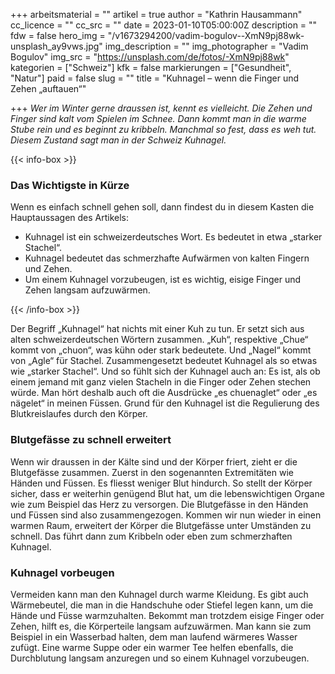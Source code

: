 +++
arbeitsmaterial = ""
artikel = true
author = "Kathrin Hausammann"
cc_licence = ""
cc_src = ""
date = 2023-01-10T05:00:00Z
description = ""
fdw = false
hero_img = "/v1673294200/vadim-bogulov--XmN9pj88wk-unsplash_ay9vws.jpg"
img_description = ""
img_photographer = "Vadim Bogulov"
img_src = "https://unsplash.com/de/fotos/-XmN9pj88wk"
kategorien = ["Schweiz"]
kfk = false
markierungen = ["Gesundheit", "Natur"]
paid = false
slug = ""
title = "Kuhnagel – wenn die Finger und Zehen „auftauen“"

+++
_Wer im Winter gerne draussen ist, kennt es vielleicht. Die Zehen und Finger sind kalt vom Spielen im Schnee. Dann kommt man in die warme Stube rein und es beginnt zu kribbeln. Manchmal so fest, dass es weh tut. Diesem Zustand sagt man in der Schweiz Kuhnagel._

{{< info-box >}} <h3>Das Wichtigste in Kürze</h3>

<p>Wenn es einfach schnell gehen soll, dann findest du in diesem Kasten die Hauptaussagen des Artikels:</p>

<ul>

<li>Kuhnagel ist ein schweizerdeutsches Wort. Es bedeutet in etwa „starker Stachel“.</li>

<li>Kuhnagel bedeutet das schmerzhafte Aufwärmen von kalten Fingern und Zehen.</li>

<li>Um einem Kuhnagel vorzubeugen, ist es wichtig, eisige Finger und Zehen langsam aufzuwärmen.</li>

</ul> {{< /info-box >}}

Der Begriff „Kuhnagel“ hat nichts mit einer Kuh zu tun. Er setzt sich aus alten schweizerdeutschen Wörtern zusammen. „Kuh“, respektive „Chue“ kommt von „chuon“, was kühn oder stark bedeutete. Und „Nagel“ kommt von „Agle“ für Stachel. Zusammengesetzt bedeutet Kuhnagel als so etwas wie „starker Stachel“. Und so fühlt sich der Kuhnagel auch an: Es ist, als ob einem jemand mit ganz vielen Stacheln in die Finger oder Zehen stechen würde. Man hört deshalb auch oft die Ausdrücke „es chuenaglet“ oder „es nägelet“ in meinen Füssen. Grund für den Kuhnagel ist die Regulierung des Blutkreislaufes durch den Körper.

### Blutgefässe zu schnell erweitert

Wenn wir draussen in der Kälte sind und der Körper friert, zieht er die Blutgefässe zusammen. Zuerst in den sogenannten Extremitäten wie Händen und Füssen. Es fliesst weniger Blut hindurch. So stellt der Körper sicher, dass er weiterhin genügend Blut hat, um die lebenswichtigen Organe wie zum Beispiel das Herz zu versorgen. Die Blutgefässe in den Händen und Füssen sind also zusammengezogen. Kommen wir nun wieder in einen warmen Raum, erweitert der Körper die Blutgefässe unter Umständen zu schnell. Das führt dann zum Kribbeln oder eben zum schmerzhaften Kuhnagel.

### Kuhnagel vorbeugen

Vermeiden kann man den Kuhnagel durch warme Kleidung. Es gibt auch Wärmebeutel, die man in die Handschuhe oder Stiefel legen kann, um die Hände und Füsse warmzuhalten. Bekommt man trotzdem eisige Finger oder Zehen, hilft es, die Körperteile langsam aufzuwärmen. Man kann sie zum Beispiel in ein Wasserbad halten, dem man laufend wärmeres Wasser zufügt. Eine warme Suppe oder ein warmer Tee helfen ebenfalls, die Durchblutung langsam anzuregen und so einem Kuhnagel vorzubeugen.